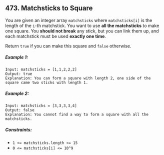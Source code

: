 ## 473. Matchsticks to Square

You are given an integer array ```matchsticks``` where ```matchsticks[i]``` is the length of the ```i```-th matchstick. You want to use **all the matchsticks** to make one square. You **should not break** any stick, but you can link them up, and each matchstick must be used **exactly one time**.

Return ```true``` if you can make this square and ```false``` otherwise.

##### Example 1:

```
Input: matchsticks = [1,1,2,2,2]
Output: true
Explanation: You can form a square with length 2, one side of the square came two sticks with length 1.
```
##### Example 2:
```
Input: matchsticks = [3,3,3,3,4]
Output: false
Explanation: You cannot find a way to form a square with all the matchsticks.
```

##### Constraints:

* ```1 <= matchsticks.length <= 15```
* ```0 <= matchsticks[i] <= 10^9```